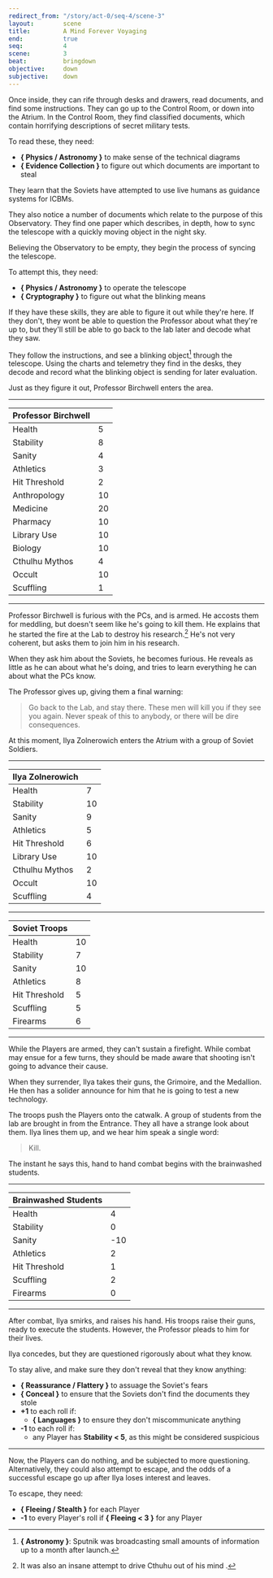 ```yaml
---
redirect_from: "/story/act-0/seq-4/scene-3"
layout:        scene
title:         A Mind Forever Voyaging
end:           true
seq:           4
scene:         3
beat:          bringdown
objective:     down
subjective:    down
---
```



Once inside, they can rife through desks and drawers,
read documents, and find some instructions.
They can go up to the Control Room, or down into the Atrium.
In the Control Room, they find classified documents,
which contain horrifying descriptions of secret military tests.

To read these, they need:

- **{ Physics / Astronomy }** to make sense of the technical diagrams
- **{ Evidence Collection }** to figure out which documents are important to steal

They learn that the Soviets have attempted to use live humans as guidance systems for ICBMs.

They also notice a number of documents which relate to the purpose of this Observatory.
They find one paper which describes, in depth,
how to sync the telescope with a quickly moving object in the night sky.

Believing the Observatory to be empty, they begin the process of syncing the telescope.

To attempt this, they need:

- **{ Physics / Astronomy }** to operate the telescope
- **{ Cryptography }** to figure out what the blinking means

If they have these skills, they are able to figure it out while they're here.
If they don't, they wont be able to question the Professor about what they're up to,
but they'll still be able to go back to the lab later and decode what they saw.

They follow the instructions, and see a blinking object[^space] through the telescope.
Using the charts and telemetry they find in the desks,
they decode and record what the blinking object is sending for later evaluation.


Just as they figure it out, Professor Birchwell enters the area.

---

| Professor Birchwell |    |
|---------------------|----|
| Health              | 5  |
| Stability           | 8  |
| Sanity              | 4  |
| Athletics           | 3  |
| Hit Threshold       | 2  |
| Anthropology        | 10 |
| Medicine            | 20 |
| Pharmacy            | 10 |
| Library Use         | 10 |
| Biology             | 10 |
| Cthulhu Mythos      | 4  |
| Occult              | 10 |
| Scuffling           | 1  |

---


Professor Birchwell is furious with the PCs, and is armed.
He accosts them for meddling, but doesn't seem like he's going to kill them.
He explains that he started the fire at the Lab to destroy his research.[^fire]
He's not very coherent, but asks them to join him in his research.

When they ask him about the Soviets, he becomes furious.
He reveals as little as he can about what he's doing,
and tries to learn everything he can about what the PCs know.

The Professor gives up, giving them a final warning:

> Go back to the Lab, and stay there.
> These men will kill you if they see you again.
> Never speak of this to anybody, or there will be dire consequences.

At this moment, Ilya Zolnerowich enters the Atrium with a group of Soviet Soldiers.

---

| Ilya Zolnerowich |    |
|------------------|----|
| Health           | 7  |
| Stability        | 10 |
| Sanity           | 9  |
| Athletics        | 5  |
| Hit Threshold    | 6  |
| Library Use      | 10 |
| Cthulhu Mythos   | 2  |
| Occult           | 10 |
| Scuffling        | 4  |


---

| Soviet Troops  |    |
|----------------|----|
| Health         | 10 |
| Stability      | 7  |
| Sanity         | 10 |
| Athletics      | 8  |
| Hit Threshold  | 5  |
| Scuffling      | 5  |
| Firearms       | 6  |

---


While the Players are armed, they can't sustain a firefight.
While combat may ensue for a few turns,
they should be made aware that shooting isn't going to advance their cause.

When they surrender, Ilya takes their guns, the Grimoire, and the Medallion.
He then has a solider announce for him that he is going to test a new technology.

The troops push the Players onto the catwalk.
A group of students from the lab are brought in from the Entrance.
They all have a strange look about them.
Ilya lines them up, and we hear him speak a single word:

> Kill.

The instant he says this, hand to hand combat begins with the brainwashed students.

---

| Brainwashed Students |     |
|----------------------|-----|
| Health               | 4   |
| Stability            | 0   |
| Sanity               | -10 |
| Athletics            | 2   |
| Hit Threshold        | 1   |
| Scuffling            | 2   |
| Firearms             | 0   |

---

After combat, Ilya smirks, and raises his hand.
His troops raise their guns, ready to execute the students.
However, the Professor pleads to him for their lives.

Ilya concedes, but they are questioned rigorously about what they know.

To stay alive, and make sure they don't reveal that they know anything:

- **{ Reassurance / Flattery }** to assuage the Soviet's fears
- **{ Conceal }** to ensure that the Soviets don't find the documents they stole
- **+1** to each roll if:
	- **{ Languages }** to ensure they don't miscommunicate anything
- **-1** to each roll if:
    - any Player has **Stability < 5**, as this might be considered suspicious


---

Now, the Players can do nothing, and be subjected to more questioning.
Alternatively, they could also attempt to escape,
and the odds of a successful escape go up after Ilya loses interest and leaves.

To escape, they need:

- **{ Fleeing / Stealth }** for each Player
- **-1** to every Player's roll if **{ Fleeing < 3 }** for any Player

[^space]:
    **{ Astronomy }**:
    Sputnik was broadcasting small amounts of information up to a month after launch.

[^fire]:
    It was also an insane attempt to drive Cthuhu out of his mind .
















